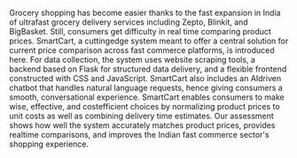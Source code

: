Grocery shopping has become easier thanks to the fast expansion in India of ultrafast grocery delivery services including Zepto, Blinkit, and BigBasket. Still, consumers get difficulty in real time comparing product prices. SmartCart, a cuttingedge system meant to offer a central solution for current price comparison across fast commerce platforms, is introduced here. For data collection, the system uses website scraping tools, a backend based on Flask for structured data delivery, and a flexible frontend constructed with CSS and JavaScript. SmartCart also includes an AIdriven chatbot that handles natural language requests, hence giving consumers a smooth, conversational experience. SmartCart enables consumers to make wise, effective, and costefficient choices by normalizing product prices to unit costs as well as combining delivery time estimates. Our assessment shows how well the system accurately matches product prices, provides realtime comparisons, and improves the Indian fast commerce sector's shopping experience.
